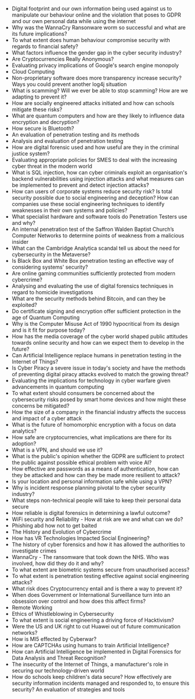 * Digital footprint and our own information being used against us to manipulate our behaviour online and the violation that poses to GDPR and our own personal data while using the internet
* Why was the WannaCry Ransonware worm so successful and what are its future implications?
* To what extent does human behaviour compromise security with regards to financial safety?
* What factors influence the gender gap in the cyber security industry?
* Are Cryptocurrencies Really Anonymous?
* Evaluating privacy implications of Google's search engine monopoly
* Cloud Computing
* Non-proprietary software does more transparency increase security? Ways you could prevent another log4j situation
* What is scamming? Will we ever be able to stop scamming? How are we adapting to prevent it?
* How are socially engineered attacks initiated and how can schools mitigate these risks?
* What are quantum computers and how are they likely to influence data encryption and decryption?
* How secure is Bluetooth?
* An evaluation of penetration testing and its methods
* Analysis and evaluation of penetration testing
* How are digital forensic used and how useful are they in the criminal justice system?
* Evaluating appropriate policies for SMES to deal with the increasing cyber threat in the modern world
* What is SQL injection, how can cyber criminals exploit an organisation's backend vulnerabilities using injection attacks and what measures can be implemented to prevent and detect injection attacks?
* How can users of corporate systems reduce security risk? Is total security possible due to social engineering and deception? How can companies use these social engineering techniques to identify weaknesses in their own systems and policies?
* What specialist hardware and software tools do Penetration Testers use and why?
* An internal penetration test of the Saffron Walden Baptist Church’s Computer Networks to determine points of weakness from a malicious insider
* What can the Cambridge Analytica scandal tell us about the need for cybersecurity in the Metaverse?
* Is Black Box and White Box penetration testing an effective way of considering systems' security?
* Are online gaming communities sufficiently protected from modern cybercrime?
* Analysing and evaluating the use of digital forensics techniques in regard to homicide investigations
* What are the security methods behind Bitcoin, and can they be exploited?
* Do certificate signing and encryption offer sufficient protection in the age of Quantum Computing
* Why is the Computer Misuse Act of 1990 hypocritical from its design and is it fit for purpose today?
* How has the media coverage of the cyber world shaped public attitudes towards online security and how can we expect them to develop in the future?
* Can Artificial Intelligence replace humans in penetration testing in the Internet of Things?
* Is Cyber Piracy a severe issue in today's society and have the methods of preventing digital piracy attacks evolved to match the growing threat?
* Evaluating the implications for technology in cyber warfare given advancements in quantum computing
* To what extent should consumers be concerned about the cybersecurity risks posed by smart home devices and how might these concerns be mitigated?
* How the size of a company in the financial industry affects the success and impact of a cyber attack
* What is the future of homomorphic encryption with a focus on data analytics?
* How safe are cryptocurrencies, what implications are there for its adoption?
* What is a VPN, and should we use it?
* What is the public's opinion whether the GDPR are sufficient to protect the public against possible ethical problem with voice AI?
* How effective are passwords as a means of authentication, how can they be attacked and how can they be made more resilient to attack?
* Is your location and personal information safe while using a VPN?
* Why is incident response planning pivotal to the cyber security industry?
* What steps non-technical people will take to keep their personal data secure
* How reliable is digital forensics in determining a lawful outcome?
* WiFi security and Reliability - How at risk are we and what can we do?
* Phishing abd how not to get baited
* The History and Evolution of Cybercrime
* How has VR Technologies Impacted Social Engineering?
* The history of cyber forensics and how it has allowed the authorities to investigate crimes
* WannaCry - The ransomware that took down the NHS. Who was involved, how did they do it and why?
* To what extent are biometric systems secure from unauthorised access?
* To what extent is penetration testing effective against social engineering attacks?
* What risk does Cryptocurrency entail and is there a way to prevent it?
* When does Government or International Surveillance turn into an obsession over control and how does this affect firms?
* Remote Working
* Ethics of Whistleblowing in Cybersecurity
* To what extent is social engineering a driving force of Hacktivism?
* Were the US and UK right to cut Huawei out of future communication networks?
* How is MI5 effected by Cyberwar?
* How are CAPTCHAs using humans to train Artificial Intelligence?
* How can Artificial Intelligence be implemented in Digital Forensics for Data Analysis and Threat Recognition?
* The insecurity of the Internet of Things, a manufacturer's role in securing our technology-driven world
* How do schools keep children's data secure? How effectively are security information incidents managed and responded to, to ensure this security? An evaluation of strategies and tools